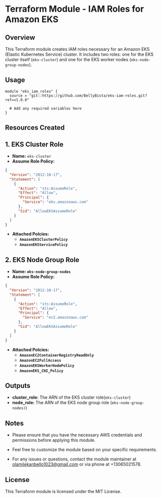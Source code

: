 # Terraform Module - IAM Roles for Amazon EKS

## Overview

This Terraform module creates IAM roles necessary for an Amazon EKS (Elastic Kubernetes Service) cluster. It includes two roles: one for the EKS cluster itself (`eks-cluster`) and one for the EKS worker nodes (`eks-node-group-nodes`).

## Usage

```hcl
module "eks_iam_roles" {
  source = "git::https://github.com/BellyBista/eks-iam-roles.git?ref=v1.0.0"

  # Add any required variables here
}
```

## Resources Created

## 1. EKS Cluster Role

- **Name:** `eks-cluster`
- **Assume Role Policy:**

```json
{
  "Version": "2012-10-17",
  "Statement": [
    {
      "Action": "sts:AssumeRole",
      "Effect": "Allow",
      "Principal": {
        "Service": "eks.amazonaws.com"
      },
      "Sid": "AllowEKSAssumeRole"
    }
  ]
}
```
- **Attached Polcies:**
  - **`AmazonEKSClusterPolicy`**
  - **`AmazonEKSServicePolicy`**

## 2. EKS Node Group Role
- **Name: `eks-node-group-nodes`**
- **Assume Role Policy:**

```json
{
  "Version": "2012-10-17",
  "Statement": [
    {
      "Action": "sts:AssumeRole",
      "Effect": "Allow",
      "Principal": {
        "Service": "ec2.amazonaws.com"
      },
      "Sid": "AllowEKSAssumeRole"
    }
  ]
}
```

- **Attached Polcies:**
  - **`AmazonEC2ContainerRegistryReadOnly`**
  - **`AmazonEC2FullAccess`**
  - **`AmazonEKSWorkerNodePolicy`**
  - **`AmazonEKS_CNI_Policy`**

## Outputs

- **cluster_role:** The ARN of the EKS cluster role(`eks-cluster`)
- **node_role:** The ARN of the EKS node group role (`eks-node-group-nodes)`)

## Notes

- Please ensure that you have the necessary AWS credentials and permissions before applying this module.

- Feel free to customize the module based on your specific requirements.

- For any issues or questions, contact the module maintainer at olamilekanbello1023@gmail.com  or via phone at +13065021578.

## License

This Terraform module is licensed under the MIT License. 
